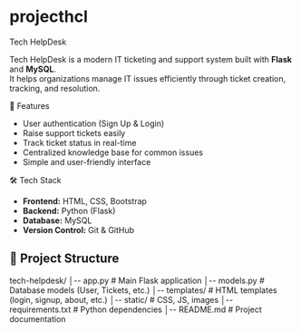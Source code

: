 # projecthcl

Tech HelpDesk

Tech HelpDesk is a modern IT ticketing and support system built with **Flask** and **MySQL**.  
It helps organizations manage IT issues efficiently through ticket creation, tracking, and resolution.


🚀 Features
- User authentication (Sign Up & Login)
- Raise support tickets easily
- Track ticket status in real-time
- Centralized knowledge base for common issues
- Simple and user-friendly interface
  

🛠️ Tech Stack
- **Frontend:** HTML, CSS, Bootstrap
- **Backend:** Python (Flask)
- **Database:** MySQL
- **Version Control:** Git & GitHub
  

## 📂 Project Structure
tech-helpdesk/
│-- app.py # Main Flask application
│-- models.py # Database models (User, Tickets, etc.)
│-- templates/ # HTML templates (login, signup, about, etc.)
│-- static/ # CSS, JS, images
│-- requirements.txt # Python dependencies
│-- README.md # Project documentation


